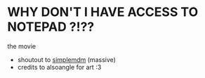 # WHY DON'T I HAVE ACCESS TO NOTEPAD ?!??
the movie

- shoutout to [simplemdm](https://github.com/sparksuite/simplemde-markdown-editor) (massive)
- credits to alsoangle for art :3
